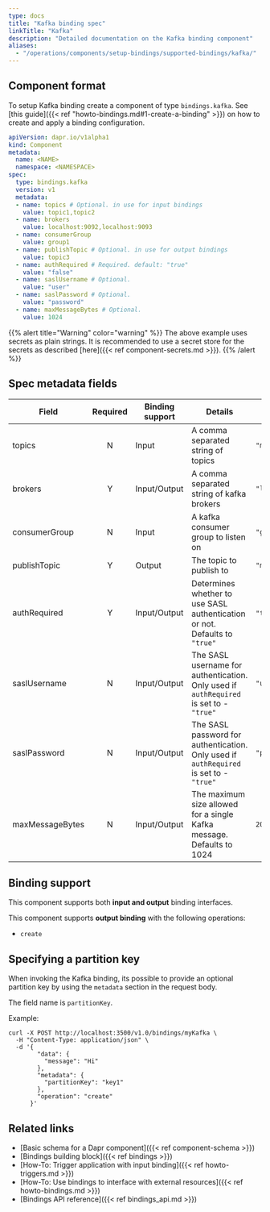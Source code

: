 ```yaml
---
type: docs
title: "Kafka binding spec"
linkTitle: "Kafka"
description: "Detailed documentation on the Kafka binding component"
aliases:
  - "/operations/components/setup-bindings/supported-bindings/kafka/"
---
```


## Component format

To setup Kafka binding create a component of type `bindings.kafka`. See [this guide]({{< ref "howto-bindings.md#1-create-a-binding" >}}) on how to create and apply a binding configuration.


```yaml
apiVersion: dapr.io/v1alpha1
kind: Component
metadata:
  name: <NAME>
  namespace: <NAMESPACE>
spec:
  type: bindings.kafka
  version: v1
  metadata:
  - name: topics # Optional. in use for input bindings
    value: topic1,topic2
  - name: brokers
    value: localhost:9092,localhost:9093
  - name: consumerGroup
    value: group1
  - name: publishTopic # Optional. in use for output bindings
    value: topic3
  - name: authRequired # Required. default: "true"
    value: "false"
  - name: saslUsername # Optional.
    value: "user"
  - name: saslPassword # Optional.
    value: "password"
  - name: maxMessageBytes # Optional.
    value: 1024
```

{{% alert title="Warning" color="warning" %}}
The above example uses secrets as plain strings. It is recommended to use a secret store for the secrets as described [here]({{< ref component-secrets.md >}}).
{{% /alert %}}
## Spec metadata fields

| Field           | Required | Binding support | Details                                                                                | Example                           |
| --------------- |:--------:| --------------- | -------------------------------------------------------------------------------------- | --------------------------------- |
| topics          |    N     | Input           | A comma separated string of topics                                                     | `"mytopic1,topic2"`               |
| brokers         |    Y     | Input/Output    | A comma separated string of kafka brokers                                              | `"localhost:9092,localhost:9093"` |
| consumerGroup   |    N     | Input           | A kafka consumer group to listen on                                                    | `"group1"`                        |
| publishTopic    |    Y     | Output          | The topic to publish to                                                                | `"mytopic"`                       |
| authRequired    |    Y     | Input/Output    | Determines whether to use SASL authentication or not. Defaults to `"true"`             | `"true"`, `"false"`               |
| saslUsername    |    N     | Input/Output    | The SASL username for authentication. Only used if `authRequired` is set to - `"true"` | `"user"`                          |
| saslPassword    |    N     | Input/Output    | The SASL password for authentication. Only used if `authRequired` is set to - `"true"` | `"password"`                      |
| maxMessageBytes |    N     | Input/Output    | The maximum size allowed for a single Kafka message. Defaults to 1024                  | `2048`                            |


## Binding support

This component supports both **input and output** binding interfaces.

This component supports **output binding** with the following operations:

- `create`

## Specifying a partition key

When invoking the Kafka binding, its possible to provide an optional partition key by using the `metadata` section in the request body.

The field name is `partitionKey`.

Example:

```shell
curl -X POST http://localhost:3500/v1.0/bindings/myKafka \
  -H "Content-Type: application/json" \
  -d '{
        "data": {
          "message": "Hi"
        },
        "metadata": {
          "partitionKey": "key1"
        },
        "operation": "create"
      }'
```


## Related links

- [Basic schema for a Dapr component]({{< ref component-schema >}})
- [Bindings building block]({{< ref bindings >}})
- [How-To: Trigger application with input binding]({{< ref howto-triggers.md >}})
- [How-To: Use bindings to interface with external resources]({{< ref howto-bindings.md >}})
- [Bindings API reference]({{< ref bindings_api.md >}})
